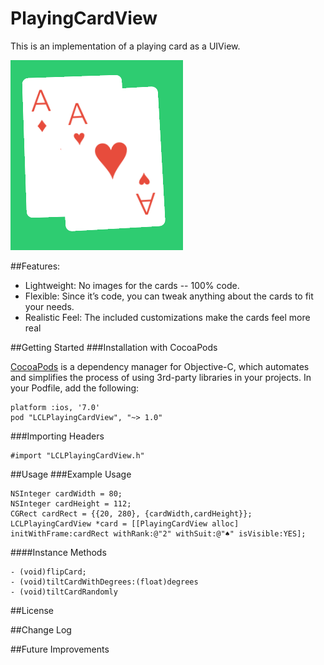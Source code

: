 PlayingCardView
===============

This is an implementation of a playing card as a UIView. 

![image](LCLPlayingCardViewScreenshot.png)

##Features:
- Lightweight:  No images for the cards -- 100% code.
- Flexible: Since it’s code, you can tweak anything about the cards to fit your needs.
- Realistic Feel:  The included customizations make the cards feel more real


##Getting Started
###Installation with CocoaPods

[CocoaPods](http://cocoapods.org/) is a dependency manager for Objective-C, which automates and simplifies the process of using 3rd-party libraries in your projects.  In your Podfile, add the following:
```ios
platform :ios, '7.0'
pod "LCLPlayingCardView", "~> 1.0"
```

###Importing Headers
```ios
#import "LCLPlayingCardView.h"
```


##Usage
###Example Usage
```ios
NSInteger cardWidth = 80;
NSInteger cardHeight = 112;
CGRect cardRect = {{20, 280}, {cardWidth,cardHeight}};
LCLPlayingCardView *card = [[PlayingCardView alloc] initWithFrame:cardRect withRank:@"2" withSuit:@"♠" isVisible:YES];
```

####Instance Methods
```ios
- (void)flipCard;
- (void)tiltCardWithDegrees:(float)degrees
- (void)tiltCardRandomly
```


##License


##Change Log


##Future Improvements
